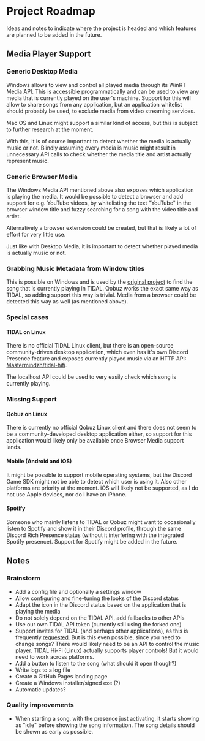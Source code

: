 # Project Roadmap

Ideas and notes to indicate where the project is headed
and which features are planned to be added in the future.

## Media Player Support

### Generic Desktop Media

Windows allows to view and control all played media through its WinRT Media API.
This is accessible programmatically and can be used to view any media
that is currently played on the user's machine.
Support for this will allow to share songs from any application,
but an application whitelist should probably be used,
to exclude media from video streaming services.

Mac OS and Linux might support a similar kind of access,
but this is subject to further research at the moment.

With this, it is of course important to detect whether the media is actually music or not.
Blindly assuming every media is music might result in unnecessary API calls
to check whether the media title and artist actually represent music.

### Generic Browser Media

The Windows Media API mentioned above also exposes which application is playing the media.
It would be possible to detect a browser and add support for e.g. YouTube videos,
by whitelisting the text "YouTube" in the browser window title
and fuzzy searching for a song with the video title and artist.

Alternatively a browser extension could be created,
but that is likely a lot of effort for very little use.

Just like with Desktop Media, it is important to detect
whether played media is actually music or not.

### Grabbing Music Metadata from Window titles

This is possible on Windows and is used by the
[original project](https://github.com/purpl3F0x/TIDAL-Discord-Rich-Presence-UNOFFICIAL)
to find the song that is currently playing in TIDAL.
Qobuz works the exact same way as TIDAL, so adding support this way is trivial.
Media from a browser could be detected this way as well (as mentioned above).

### Special cases

#### TIDAL on Linux

There is no official TIDAL Linux client,
but there is an open-source community-driven desktop application,
which even has it's own Discord Presence feature
and exposes currently played music via an HTTP API:
[Mastermindzh/tidal-hifi](https://github.com/Mastermindzh/tidal-hifi).

The localhost API could be used to very easily check which song is currently playing.

### Missing Support

#### Qobuz on Linux

There is currently no official Qobuz Linux client
and there does not seem to be a community-developed desktop application either,
so support for this application would likely only be available
once Browser Media support lands.

#### Mobile (Android and iOS)

It might be possible to support mobile operating systems,
but the Discord Game SDK might not be able to detect which user is using it.
Also other platforms are priority at the moment.
iOS will likely not be supported, as I do not use Apple devices,
nor do I have an iPhone.

#### Spotify

Someone who mainly listens to TIDAL or Qobuz might want to occasionally
listen to Spotify and show it in their Discord profile,
through the same Discord Rich Presence status
(without it interfering with the integrated Spotify presence).
Support for Spotify might be added in the future.

## Notes

### Brainstorm

- Add a config file and optionally a settings window
- Allow configuring and fine-tuning the looks of the Discord status
- Adapt the icon in the Discord status based on the application that is playing the media
- Do not solely depend on the TIDAL API, add fallbacks to other APIs
- Use our own TIDAL API token (currently still using the forked one)
- Support invites for TIDAL (and perhaps other applications), as this is frequently
[requested](https://github.com/purpl3F0x/TIDAL-Discord-Rich-Presence-UNOFFICIAL/issues/82).
But is this even possible, since you need to change songs?
There would likely need to be an API to control the music player.
TIDAL Hi-Fi (Linux) actually supports player controls!
But it would need to work across platforms.
- Add a button to listen to the song (what should it open though?)
- Write logs to a log file
- Create a GitHub Pages landing page
- Create a Windows installer/signed exe (?)
- Automatic updates?

### Quality improvements

- When starting a song, with the presence just activating,
it starts showing as "idle" before showing the song information.
The song details should be shown as early as possible.

